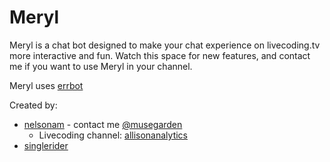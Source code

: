 # Meryl

Meryl is a chat bot designed to make your chat experience on livecoding.tv more interactive and fun. Watch this space for new features, and contact me if you want to use Meryl in your channel.

Meryl uses [errbot](http://errbot.net)

Created by:
- [nelsonam](http://github.com/nelsonam) - contact me [@musegarden](http://twitter.com/musegarden)
    - Livecoding channel: [allisonanalytics](http://www.livecoding.tv/allisonanalytics)
- [singlerider](http://github.com/singlerider)
